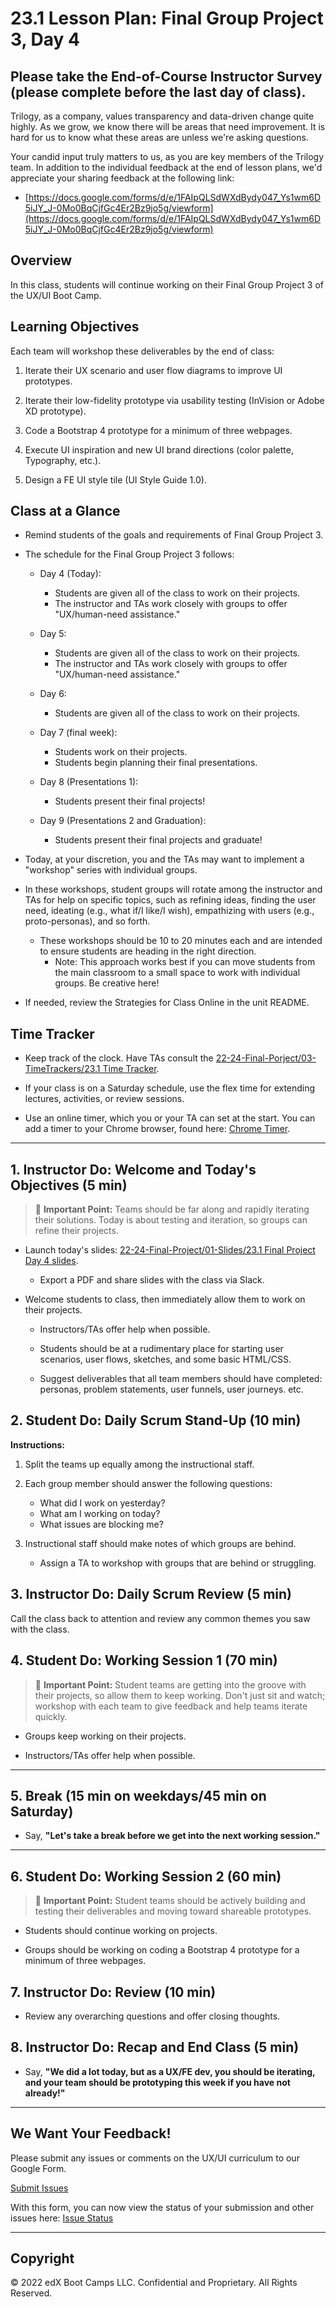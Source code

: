 # 23.1 Lesson Plan: Final Group Project 3, Day 4

## Please take the End-of-Course Instructor Survey (please complete before the last day of class).

Trilogy, as a company, values transparency and data-driven change quite highly. As we grow, we know there will be areas that need improvement. It is hard for us to know what these areas are unless we're asking questions.

Your candid input truly matters to us, as you are key members of the Trilogy team. In addition to the individual feedback at the end of lesson plans, we'd appreciate your sharing feedback at the following link:

   - [https://docs.google.com/forms/d/e/1FAIpQLSdWXdBydy047_Ys1wm6D5iJY_J-0Mo0BqCjfGc4Er2Bz9jo5g/viewform](https://docs.google.com/forms/d/e/1FAIpQLSdWXdBydy047_Ys1wm6D5iJY_J-0Mo0BqCjfGc4Er2Bz9jo5g/viewform)

## Overview

In this class, students will continue working on their Final Group Project 3 of the UX/UI Boot Camp.

## Learning Objectives

Each team will workshop these deliverables by the end of class:

1. Iterate their UX scenario and user flow diagrams to improve UI prototypes.

2. Iterate their low-fidelity prototype via usability testing (InVision or Adobe XD prototype).

3. Code a Bootstrap 4 prototype for a minimum of three webpages.

4. Execute UI inspiration and new UI brand directions (color palette, Typography, etc.).

5. Design a FE UI style tile (UI Style Guide 1.0).

## Class at a Glance

- Remind students of the goals and requirements of Final Group Project 3.


- The schedule for the Final Group Project 3 follows:

  - Day 4 (Today):

    - Students are given all of the class to work on their projects.
    - The instructor and TAs work closely with groups to offer "UX/human-need assistance."

  - Day 5:

    - Students are given all of the class to work on their projects.
    - The instructor and TAs work closely with groups to offer "UX/human-need assistance."

  - Day 6:

    - Students are given all of the class to work on their projects.

  - Day 7 (final week):

    - Students work on their projects.
    - Students begin planning their final presentations.

  - Day 8 (Presentations 1):

    - Students present their final projects!

  - Day 9 (Presentations 2 and Graduation):

    - Students present their final projects and graduate!

- Today, at your discretion, you and the TAs may want to implement a "workshop" series with individual groups.
- In these workshops, student groups will rotate among the instructor and TAs for help on specific topics, such as refining ideas, finding the user need, ideating (e.g., what if/I like/I wish), empathizing with users (e.g., proto-personas), and so forth.
    - These workshops should be 10 to 20 minutes each and are intended to ensure students are heading in the right direction.
        - Note: This approach works best if you can move students from the main classroom to a small space to work with individual groups. Be creative here!

- If needed, review the Strategies for Class Online in the unit README.

## Time Tracker

- Keep track of the clock. Have TAs consult the [22-24-Final-Porject/03-TimeTrackers/23.1 Time Tracker](https://drive.google.com/open?id=1sPvb9z1pVA3WHqsi8jZb6NJLed8_kB9BY_wpLB_jc8I).

- If your class is on a Saturday schedule, use the flex time for extending lectures, activities, or review sessions. 

- Use an online timer, which you or your TA can set at the start. You can add a timer to your Chrome browser, found here: [Chrome Timer](https://chrome.google.com/webstore/detail/timer/hepmlgghomccjinhcnkkikjpgkjibglj?hl=en).

---

## 1. Instructor Do: Welcome and Today's Objectives (5 min)

> :pushpin: **Important Point:** Teams should be far along and rapidly iterating their solutions. Today is about testing and iteration, so groups can refine their projects.

- Launch today's slides: [22-24-Final-Project/01-Slides/23.1 Final Project Day 4 slides](https://drive.google.com/open?id=19XDlJI2Y_aq8NCflbNGWEGp635yXyDA_FosYH7Ij_Z8).

  - Export a PDF and share slides with the class via Slack.

- Welcome students to class, then immediately allow them to work on their projects.

  - Instructors/TAs offer help when possible.

  - Students should be at a rudimentary place for starting user scenarios, user flows, sketches, and some basic HTML/CSS.

  - Suggest deliverables that all team members should have completed: personas, problem statements, user funnels, user journeys. etc.

## 2. Student Do: Daily Scrum Stand-Up (10 min)

**Instructions:**

1. Split the teams up equally among the instructional staff.

2. Each group member should answer the following questions:

   - What did I work on yesterday?
   - What am I working on today?
   - What issues are blocking me?

3. Instructional staff should make notes of which groups are behind.

   - Assign a TA to workshop with groups that are behind or struggling.

## 3. Instructor Do: Daily Scrum Review (5 min)

Call the class back to attention and review any common themes you saw with the class.

## 4. Student Do: Working Session 1 (70 min)

> :pushpin: **Important Point:** Student teams are getting into the groove with their projects, so allow them to keep working. Don't just sit and watch; workshop with each team to give feedback and help teams iterate quickly.

- Groups keep working on their projects.

- Instructors/TAs offer help when possible.

---

## 5. Break (15 min on weekdays/45 min on Saturday)

- Say, **"Let's take a break before we get into the next working session."**

---

## 6. Student Do: Working Session 2 (60 min)

> :pushpin: **Important Point:** Student teams should be actively building and testing their deliverables and moving toward shareable prototypes.

- Students should continue working on projects.

- Groups should be working on coding a Bootstrap 4 prototype for a minimum of three webpages.

## 7. Instructor Do: Review (10 min)

- Review any overarching questions and offer closing thoughts.

## 8. Instructor Do: Recap and End Class (5 min)

- Say, **"We did a lot today, but as a UX/FE dev, you should be iterating, and your team should be prototyping this week if you have not already!"**

---

## We Want Your Feedback!

Please submit any issues or comments on the UX/UI curriculum to our Google Form.

[Submit Issues](https://docs.google.com/forms/d/e/1FAIpQLScTc104D7Fd-2fDk3E4IIwxuOe-BNhPhWffIE9VBt7_e-t3DA/viewform)

With this form, you can now view the status of your submission and other issues here:
[Issue Status](https://docs.google.com/spreadsheets/d/1UyRh0f6fwtMD5SfExvk3BZxIIioicTNhXWixjmnes1c/edit?usp=sharing)


---

## Copyright

© 2022 edX Boot Camps LLC. Confidential and Proprietary. All Rights Reserved.
